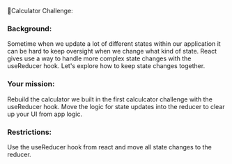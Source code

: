 🎒Calculator Challenge:

### Background:

Sometime when we update a lot of different states within our application it can be hard to keep oversight when we change what kind of state. React gives use a way to handle more complex state changes with the useReducer hook. Let's explore how to keep state changes together.

### Your mission:

Rebuild the calculator we built in the first calculcator challenge with the useReducer hook. Move the logic for state updates into the reducer to clear up your UI from app logic.

### Restrictions:

Use the useReducer hook from react and move all state changes to the reducer.
